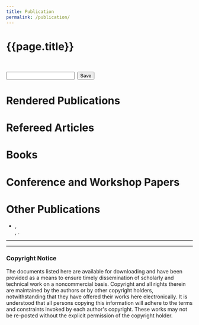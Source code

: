 ```yaml
---
title: Publication
permalink: /publication/
---
```


<head>
<script type="text/javascript" src="https://cdn.jsdelivr.net/gh/pcooksey/bibtex-js/src/bibtex_js.js">
  <textarea id="bibtex_input" style="display:none;">
          @article{Haglund2019142,
          abstract = {With the expiration of key patents on additive manufacturing, 3D printing devices have become extremely inexpensive. Therefore, the use of 3D printing in biomedical applications has blossomed in the past decade. Low-cost, high-quality instruments have become widely used in both industrial and academic settings. Fused deposition modeling using polymers such as polylactic acid, polycaprolactone, or other composites are now combined with bioprinting to open new avenues to cutting-edge research toward musculoskeletal repair and regeneration such as prevascularized bone or soft-tissue constructs. Most importantly, these tools are being widely used to generate composite scaffolds representing matrices on which to culture cells of various tissue types such as bone, cartilage, cardiac, and nervous tissue. 3D printed composite matrix scaffolds are being tested in sophisticated in vitro and in vivo preclinical models, paving the way for future clinical translation where the ultimate goal is to generate functional replacement tissues.},
          annote = {cited By 0},
          author = {Haglund, Lisbet and Ahangar, Pouyan and Rosenzweig, Derek H.},
          doi = {10.1016/j.cobme.2019.06.002},
          issn = {24684511},
          journal = {Current Opinion in Biomedical Engineering},
          keywords = {3D printed,Bioprinted,Composite,Hydrogels,Matrix scaffold,Tissue engineering},
          pages = {142--148},
          title = {{Advancements in 3D printed scaffolds to mimic matrix complexities for musculoskeletal repair}},
          volume = {10},
          year = {2019}
          }
        @article{Fairag201915306,
        abstract = {Large bone defects represent a significant challenge for clinicians and surgeons. Tissue engineering for bone regeneration represents an innovative solution for this dilemma and may yield attractive alternate bone substitutes. Three-dimensional (3D) printing with inexpensive desktop printers shows promise in generating high-resolution structures mimicking native tissues using biocompatible, biodegradable, and cost-effective thermoplastics, which are already FDA-approved for food use, drug delivery, and many medical devices. Microporous 3D-printed polylactic acid scaffolds, with different pore sizes (500, 750, and 1000 $\mu$m), were designed and manufactured using an inexpensive desktop 3D printer, and the mechanical properties were assessed. The scaffolds were compared for cell growth, activity, and bone-like tissue formation using primary human osteoblasts. Osteoblasts showed high proliferation, metabolic activity, and osteogenic matrix protein production, in which 750 $\mu$m pore-size scaffolds showed superiority. Further experimentation using human mesenchymal stem cells on 750 $\mu$m pore scaffolds showed their ability in supporting osteogenic differentiation. These findings suggest that even in the absence of any surface modifications, low-cost 750 $\mu$m pore-size 3D-printed scaffolds may be suitable as a bone substitute for repair of large bone defects.},
        annote = {cited By 7},
        author = {Fairag, Rayan and Rosenzweig, Derek H. and Ramirez-Garcialuna, Jose L. and Weber, Michael H. and Haglund, Lisbet},
        doi = {10.1021/acsami.9b02502},
        issn = {19448252},
        journal = {ACS Applied Materials and Interfaces},
        keywords = {3D printing,PLA,bone defect,bone repair,human osteoblasts,low-cost,mesenchymal stem cells,tissue engineering},
        number = {17},
        pages = {15306--15315},
        title = {{Three-Dimensional Printed Polylactic Acid Scaffolds Promote Bone-like Matrix Deposition in Vitro}},
        volume = {11},
        year = {2019}
        }
        @article{Ahangar2019,
        abstract = {Additive manufacturing (AM) has emerged over the past four decades as a cost-effective, on-demand modality for fabrication of geometrically complex objects. The ability to design and print virtually any object shape using a diverse array of materials, such as metals, polymers, ceramics and bioinks, has allowed for the adoption of this technology for biomedical applications in both research and clinical settings. Current advancements in tissue engineering and regeneration, therapeutic delivery, medical device fabrication and operative management planning ensure that AM will continue to play an increasingly important role in the future of healthcare. In this review, we outline current biomedical applications of common AM techniques and materials.},
        annote = {cited By 11},
        author = {Ahangar, Pouyan and Cooke, Megan E. and Weber, Michael H. and Rosenzweig, Derek H.},
        doi = {10.3390/app9081713},
        issn = {20763417},
        journal = {Applied Sciences (Switzerland)},
        keywords = {3D printing,Additive manufacturing,Biomedical devices,Bioprinting,Rapid prototyping,Regenerative medicine,Tissue engineering},
        number = {8},
        title = {{Current biomedical applications of 3D printing and additive manufacturing}},
        volume = {9},
        year = {2019}
        }
        @article{Akoury2019,
        abstract = {Background: Bisphosphonates (BPs) including zoledronate (zol) have become standard care for bone metastases as they effectively inhibit tumor-induced osteolysis and associated pain. Several studies have also suggested that zol has direct anti-tumor activity. Systemic administration at high doses is the current approach to deliver zol, yet it has been associated with debilitating side effects. Local therapeutic delivery offers the ability to administer much lower total dosage, while at the same time maintaining sustained high-local drug concentration directly at the target treatment site. Here, we aimed to assess effects of lower doses of zol on bone metastases over a longer time. Methods: Prostate cancer cell line LAPC4 and prostate-induced bone metastasis cells were treated with zol at 1, 3 and 10 $\mu$M for 7 days. Following treatment, cell proliferation was assessed using Almarblue{\textregistered}, Vybrant MTT{\textregistered}, and Live/Dead{\textregistered} viability/cytotoxicity assays. Additionally, cell migration and invasion were carried out using Falcon™ cell culture inserts and Cultrex{\textregistered} 3D spheroid cell invasion assays respectively. Results: We show that treatment with 3-10 $\mu$M zol over 7-days significantly decreased cell proliferation in both the prostate cancer cell line LAPC4 and cells from spine metastases secondary to prostate cancer. Using the same low-dose and longer time course for treatment, we demonstrate that 10 $\mu$M zol also significantly inhibits tumor cell migration and 3D-cell growth/invasion. Conclusions: This project harnesses the potential of using zol at low doses for longer treatment periods, which may be a viable treatment modality when coupled with biomaterials or biodevices for local delivery.},
        annote = {cited By 1},
        author = {Akoury, Elie and Ahangar, Pouyan and Nour, Antone and Lapointe, Jacques and Gu{\'{e}}rard, Karl Philippe and Haglund, Lisbet and Rosenzweig, Derek H. and Weber, Michael H.},
        doi = {10.1186/s12935-019-0745-x},
        issn = {14752867},
        journal = {Cancer Cell International},
        keywords = {Bone metastases secondary to prostate,Cellular assays,Direct in vitro treatment,Low doses,Zoledronate},
        number = {1},
        title = {{Low-dose zoledronate for the treatment of bone metastasis secondary to prostate cancer}},
        volume = {19},
        year = {2019}
        }
        @conference{Akoury20191245,
        abstract = {Zoledronate (Zol) is a bone-preserving/ anti-Tumoral drug that is widely used for the treatment of many cancers including spinal bone metastases. High systemic Zol doses required to elicit an adequate effect in the spine often lead to significant side effects, limiting its prolonged use and effectiveness. Here, we aim to provide an alternative strategy to locally deliver Zol at the tumor site. We show that nanoporous 3D-printed scaffolds can be loaded with Zol and possess the ability to release Zol (10-28{\%}) over a sustained period. Additionally, we demonstrate that Zol-impregnated scaffolds, mostly Gel Lay, impair the proliferation of the prostate cancer cell line LAPC4 and the prostate-induced bone metastasis cells in vitro. 3D-printed nanoporous polymers offer a novel and versatile opportunity for potential local delivery of drugs in future clinical settings. These polymers can decrease systemic exposure and related side effects of Zol while at the same time concentrating the drug effect at the tumor site thereby inhibiting tumor proliferation. Also, these scaffolds could be co-printed or coupled with other materials to produce custom implants that offer better structural support for bone growth at the tumor site following resection.},
        annote = {cited By 1},
        author = {Akoury, Elie and Weber, Michael H. and Rosenzweig, Derek H.},
        booktitle = {MRS Advances},
        doi = {10.1557/adv.2019.156},
        issn = {20598521},
        keywords = {3D printing,nanostructure},
        number = {21},
        pages = {1245--1251},
        title = {{3D-Printed Nanoporous Scaffolds Impregnated with Zoledronate for the Treatment of Spinal Bone Metastases}},
        volume = {4},
        year = {2019}
        }
        @article{Ahangar2018,
        abstract = {The spine is the most common site of bone metastasis, often originating from prostate, lung, and breast cancers. High systemic doses of chemotherapeutics such as doxorubicin (DOX), cisplatin, or paclitaxel often have severe side effects. Surgical removal of spine metastases also leaves large defects which cannot spontaneously heal and require bone grafting. To circumvent these issues, we designed an approach for local chemotherapeutic delivery within 3D-printed scaffolds which could also potentially serve as a bone substitute. Direct treatment of prostate cancer cell line LAPC4 and patient derived spine metastases cells with 0.01 $\mu$M DOX significantly reduced metabolic activity, proliferation, migration, and spheroid growth. We then assessed uptake and release of DOX in a series of porous 3D-printed scaffolds on LAPC4 cells as well as patient-derived spine metastases cells. Over seven days, 60-75{\%} of DOX loaded onto scaffolds could be released, which significantly reduced metabolic activity and proliferation of both LAPC4 and patient derived cells, while unloaded scaffolds had no effect. Porous 3D-printed scaffolds may provide a novel and inexpensive approach to locally deliver chemotherapeutics in a patient-specific manner at tumor resection sites. With a composite design to enhance strength and promote sustained drug release, the scaffolds could reduce systemic negative effects, enhance bone repair, and improve patient outcomes.},
        annote = {cited By 5},
        author = {Ahangar, Pouyan and Akoury, Elie and Luna, Ana Sofia Ramirez Garcia and Nour, Antone and Weber, Michael H. and Rosenzweig, Derek H.},
        doi = {10.3390/ma11091485},
        issn = {19961944},
        journal = {Materials},
        keywords = {Bone metastases,Bone substitute,Doxorubicin,Local delivery,Low-cost 3D printing,Nanoporous filament,Prostate cancer},
        number = {9},
        title = {{Nanoporous 3D-printed scaffolds for local doxorubicin delivery in bone metastases secondary to prostate cancer}},
        volume = {11},
        year = {2018}
        }
        @article{Gutman2018E365,
        abstract = {Study Design.Meta-analysis of published randomized controlled trials (RCTs).Objective.To determine whether anterior cervical discectomy and fusion (ACDF), cervical disc replacement (CDR), or minimally invasive posterior cervical foraminotomy (MI-PCF) provides the best outcomes for patients with symptomatic single-level, single-side, and cervical radiculopathy.Summary of Background Data.The surgical treatment of cervical radiculopathy is still controversial. ACDF has been widely used as a "gold standard." CDR has evolved and become a motion-preserving alternative with a potentially lower incidence of adjacent segment disease. However, both techniques require anterior neck dissection that carries a potential for serious morbidity. MI-PCF is a motion-preserving technique that can be performed with minimal invasiveness but has not gained universal acceptance.Methods.Electronic database search for RCTs comparing the efficacy and effectiveness of ACDF, CDR, and MI-PCF was performed. Meta-analysis was done for secondary surgical procedures and adverse events.Results.A total of 358 studies were retrieved, of which four RCT reports met the inclusion criteria for this study. Three studies present clinical data comparing ACDF and CDR, and one study presents data comparing ACDF and MI-PCF. Available data from the RCTs analyzed concluded that ACDF, CDR, and MI-PCF result in significant improvements in relevant symptoms, clinical, and functional outcomes in patients with single-level, single side cervical radiculopathy refractory to nonoperative treatment. CDR had the lowest percentage of secondary surgical procedures (P=0.0178) whereas MICPF had the lowest percentage of adverse events (P{\textless}0.0001).Conclusion.All three techniques are effective in treating cervical radicular symptoms. MI-PCF has the lowest rate of adverse events whereas CDR has the lowest rate of secondary procedures. There is insufficient evidence to show which technique is the most effective and provides the longest-lasting symptom relief.Level of Evidence.},
        annote = {cited By 14},
        author = {Gutman, Gabriel and Rosenzweig, Derek H. and Golan, Jeff D.},
        doi = {10.1097/BRS.0000000000002324},
        issn = {15281159},
        journal = {Spine},
        keywords = {anterior cervical discectomy and fusion,cervical disc arthroplasty,cervical radiculopathy,minimally invasive posterior cervical foraminotomy,spine surgery},
        number = {6},
        pages = {E365--E372},
        title = {{Surgical Treatment of Cervical Radiculopathy}},
        volume = {43},
        year = {2018}
        }
        @article{Rosenzweig2018200,
        abstract = {Numerous studies show promise for cell-based tissue engineering strategies aiming to repair painful intervertebral disc (IVD) degeneration. However, clinical translation to human IVD repair is slow. In the present study, the regenerative potential of an autologous nucleus pulposus (NP)-cell-seeded thermoresponsive hyaluronic acid hydrogel in human lumbar IVDs was assessed under physiological conditions. First, agarose-encased in vitro constructs were developed, showing greater than 90 {\%} NP cell viability and high proteoglycan deposition within HA-pNIPAM hydrogels following 3 weeks of dynamic loading. Second, a bovine-induced IVD degeneration model was used to optimise and validate T1$\rho$ magnetic resonance imaging (MRI) for detection of changes in proteoglycan content in isolated intact IVDs. Finally, isolated intact human lumbar IVDs were pre-scanned using the established MRI sequence. Then, IVDs were injected with HA-pNIPAM hydrogel alone or autologous NP-cell-seeded. Next, the treated IVDs were cultured under cyclic dynamic loading for 5 weeks. Post-treatment T1$\rho$ values were significantly higher as compared to pre-treatment scans within the same IVD and region of interest. Histological evaluation of treated human IVDs showed that the implanted hydrogel alone accumulated proteoglycans, while those that contained NP cells also displayed neo-matrix-surrounded cells within the gel. The study indicated a clinical potential for repairing early degenerative human IVDs using autologous cells/hydrogel suspensions. This unique IVD culture setup, combined with the long-term physiological culture of intact human IVDs, allowed for a more clinically relevant evaluation of human tissue repair and regeneration, which otherwise could not be replicated using the available in vitro and in vivo models.},
        annote = {cited By 4},
        author = {Rosenzweig, D. H. and Fairag, R. and Mathieu, A. P. and Li, L. and Eglin, D. and D'este, M. and Steffen, T. and Weber, M. H. and Ouellet, J. A. and Haglund, Lisbet},
        doi = {10.22203/eCM.v036a15},
        issn = {14732262},
        journal = {European Cells and Materials},
        keywords = {Autologous cell implantation,Bioreactors,Human intervertebral disc,Hydrogel,Nucleus pulposus,T1$\rho$ magnetic resonance imaging,Tissue engineering},
        pages = {200--217},
        pmid = {30370912},
        title = {{Thermoreversi ble hyaluronan-hydrogel and autologous nucleus pulposus cell deli very regenerates human i ntervertebral di scs i n an ex vi vo, physi ologi cal organ culture model}},
        volume = {36},
        year = {2018}
        }
        @article{Krock2017,
        abstract = {Toll-like receptors (TLR) are activated by endogenous alarmins such as fragmented extracellular matrix compounds found in the degenerating disc. TLRs regulate cytokine, neurotrophin, and protease expression in human disc cells in vitro, and thus control key factors in disc degeneration. However, whether TLR activation leads to degenerative changes in intact human discs is unclear. Nucleus pulposus (NP) cells isolated from non-degenerating discs increase IL-1$\beta$ and nerve growth factor gene expression following treatment with Pam2CSK4 (TLR2/6 agonist) but not Pam3CSK4 (TLR1/2 agonist). Challenging NP cells with Pam2CSK4 or 30 kDa fibronectin fragments (FN-f, an endogenous TLR2 and TLR4 alarmin) increased secretion of proinflammatory cytokines. We then investigated the effect of TLR activation in intact, non-degenerate, ex vivo human discs. Discs were injected with PBS, Pam2CSK4 and FN-f, and cultured for 28 days. TLR activation increased proteoglycan and ECM protein release into the culture media and decreased proteoglycan content in the NP. Proteases, including MMP3, 13 and HTRA1, are secreted at higher levels following TLR activation. In addition, proinflammatory cytokine levels, including IL-6, TNF$\alpha$ and IFN$\gamma$, increased following TLR activation. These results indicate that TLR activation induces degeneration in human discs. Therefore, TLRs are potential disease-modifying therapeutic targets to slow disc degeneration.},
        annote = {cited By 7},
        author = {Krock, Emerson and Rosenzweig, Derek H. and Currie, J. Brooke and Bisson, Daniel G. and Ouellet, Jean A. and Haglund, Lisbet},
        doi = {10.1038/s41598-017-17472-1},
        issn = {20452322},
        journal = {Scientific Reports},
        number = {1},
        title = {{Toll-like receptor activation induces degeneration of human intervertebral discs}},
        volume = {7},
        year = {2017}
        }
        @article{Nooh20178,
        abstract = {Bisphosphonates (BPs) have recently been shown to have direct anti-tumor properties. Systemic treatment with BPs can have multiple adverse effects such as osteonecrosis of the jaw and BP induced bone fracturing and spine instability. While benefits of systemic BP treatments may outweigh risks, local treatment with BPs has been explored as an alternate strategy to reduce unwarranted risk. In the present study, we examined whether local delivery of BPs inhibits tumor-induced osteolysis and tumor growth more effectively than systemic treatment in an animal model of tumor-induced bone disease. Following establishment of an intra-tibial model of bone metastases in athymic mice, the experimental group was treated by local administration of zoledronate into the tibial lesion. A comparison of the effect of local versus systemic delivery of zoledronate on the formation of tumor-induced osteolysis was also carried out. A significant increase in mean bone volume/tissue volume {\%} (BV/TV) of the locally treated group (12.30±2.80{\%}) compared to the control group (7.13±1.22{\%}) (P{\textless}0.001). Additionally, there was a significant increase in the BV/TV (10.90±1.25{\%}) in the locally treated group compared to the systemically treated group (7.53±0.75{\%}) (P=0.005). These preliminary results suggest that local delivery of BPs outperforms both systemic and control treatments to inhibit tumor-induced osteolysis.},
        annote = {cited By 3},
        author = {Nooh, Anas and Zhang, Yu Ling and Sato, Daisuke and Rosenzweig, Derek H. and Tabari{\`{e}}s, S{\'{e}}bastien and Siegel, Peter and Barralet, Jake E. and Weber, Michael H.},
        doi = {10.1016/j.jbo.2017.01.001},
        issn = {22121374},
        journal = {Journal of Bone Oncology},
        keywords = {Bisphosphonates,Bone metastases,Cancer pain,Local treatment,Osteolysis,Xenograft},
        pages = {8--15},
        title = {{Intra-tumor delivery of zoledronate mitigates metastasis-induced osteolysis superior to systemic administration}},
        volume = {6},
        year = {2017}
        }
        @article{Rosenzweig2017240,
        abstract = {Autologous NP cell implantation is a potential therapeutic avenue for intervertebral disc (IVD) degeneration. However, monolayer expansion of cells isolated from surgical samples may negatively impact matrix production by way of dedifferentiation. Previously, we have used a continuous expansion culture system to successfully preserve a chondrocyte phenotype. In this work, we hypothesised that continuous expansion culture could also preserve nucleus pulposus (NP) phenotype. We confirmed that serial passaging drove NP dedifferentiation by significantly decreasing collagen type II, aggrecan and chondroadherin (CHAD) gene expression, compared to freshly isolated cells. Proliferation, gene expression profile and matrix production in both culture conditions were compared using primary bovine NP cells. Both standard culture and continuous culture produced clinically relevant cell populations. However, continuous culture cells maintained significantly higher collagen type II, aggrecan and CHAD transcript expression levels. Also, continuous expansion cells generated greater amounts of proteoglycan, collagen type II and aggrecan protein deposition in pellet cultures. To our surprise, continuous expansion of human intervertebral disc cells – isolated from acute herniation tissue – produced less collagen type II, aggrecan and CHAD genes and proteins, compared to standard culture. Also, continuous culture of cells isolated from young non-degenerate tissue did not preserve gene and protein expression, compared to standard culture. These data indicated that primary bovine and human NP cells responded differently to continuous culture, where the positive effects observed for bovine cells did not translate to human cells. Therefore, caution must be exercised when choosing animal models and cell sources for pre-clinical studies.},
        annote = {cited By 7},
        author = {Rosenzweig, D. H. and {Tremblay Gravel}, J. and Bisson, D. and Ouellet, J. A. and Weber, M. H. and Haglund, Lisbet},
        doi = {10.22203/eCM.v033a18},
        issn = {14732262},
        journal = {European Cells and Materials},
        keywords = {Cell culture,Elastic culture surfaces,Intervertebral disc,Nucleus pulposus cells,Tissue engineering},
        pages = {240--251},
        title = {{Comparative analysis in continuous expansion of bovine and human primary nucleus pulposus cells for tissue repair applications}},
        volume = {33},
        year = {2017}
        }
        @article{Krock20163541,
        abstract = {Nerve growth factor (NGF) contributes to the development of chronic pain associated with degenerative connective tissue pathologies, such as intervertebral disc degeneration and osteoarthritis. However, surprisingly little is known about the regulation of NGF in these conditions. Toll-like receptors (TLR) are pattern recognition receptors classically associated with innate immunity but more recently were found to be activated by endogenous alarmins such as fragmented extracellular matrix proteins found in degenerating discs or cartilage. In this study we investigated if TLR activation regulates NGF and which signaling mechanisms control this response in intervertebral discs. TLR2 agonists, TLR4 agonists, or IL-1$\beta$ (control) treatment increased NGF, brain-derived neurotrophic factor (BDNF), and IL-1$\beta$ gene expression in human disc cells isolated from healthy, pain-free organ donors. However, only TLR2 activation or IL-1$\beta$ treatment increased NGF protein secretion. TLR2 activation increased p38, ERK1/2, and p65 activity and increased p65 translocation to the cell nucleus. JNK activity was not affected by TLR2 activation. Inhibition of NF-$\kappa$B, and to a lesser extent p38, but not ERK1/2 activity, blocked TLR2-driven NGF up-regulation at both the transcript and protein levels. These results provide a novel mechanism of NGF regulation in the intervertebral disc and potentially other pathogenic connective tissues. TLR2 and NF-$\kappa$B signaling are known to increase cytokines and proteases, which accelerate matrix degradation. Therefore, TLR2 or NF-$\kappa$B inhibition may both attenuate chronic pain and slow the degenerative progress in vivo.},
        annote = {cited By 26},
        author = {Krock, Emerson and Currie, J. Brooke and Weber, Michael H. and Ouellet, Jean A. and Stone, Laura S. and Rosenzweig, Derek H. and Haglund, Lisbet},
        doi = {10.1074/jbc.M115.675900},
        issn = {1083351X},
        journal = {Journal of Biological Chemistry},
        number = {7},
        pages = {3541--3551},
        title = {{Nerve growth factor is regulated by toll-like receptor 2 in human intervertebral discs}},
        volume = {291},
        year = {2016}
        }
        @article{Jalani20161078,
        abstract = {Lanthanide-doped upconverting nanoparticles (UCNPs) have emerged as excellent nanotransducers for converting longer wavelength near-infrared (NIR) light to shorter wavelengths spanning the ultraviolet (UV) to the visible (Vis) regions of the spectrum via a multiphoton absorption process, known as upconversion. Here, we report the development of NIR to UV-Vis-NIR UCNPs consisting of LiYF4:Yb3+/Tm3+@SiO2 individually coated with a 10 ± 2 nm layer of chitosan (CH) hydrogel cross-linked with a photocleavable cross-linker (PhL). We encapsulated fluorescent-bovine serum albumin (FITC-BSA) inside the gel. Under 980 nm excitation, the upconverted UV emission cleaves the PhL cross-links and instantaneously liberates the FITC-BSA under 2 cm thick tissue. The release is immediately arrested if the excitation source is switched off. The upconverted NIR light allows for the tracking of particles under the tissue. Nucleus pulposus (NP) cells cultured with UCNPs are viable both in the presence and in the absence of laser irradiation. Controlled drug delivery of large biomolecules and deep tissue imaging make this system an excellent theranostic platform for tissue engineering, biomapping, and cellular imaging applications.},
        annote = {cited By 104},
        author = {Jalani, Ghulam and Naccache, Rafik and Rosenzweig, Derek H. and Haglund, Lisbet and Vetrone, Fiorenzo and Cerruti, Marta},
        doi = {10.1021/jacs.5b12357},
        issn = {15205126},
        journal = {Journal of the American Chemical Society},
        number = {3},
        pages = {1078--1083},
        title = {{Photocleavable Hydrogel-Coated Upconverting Nanoparticles: A Multifunctional Theranostic Platform for NIR Imaging and On-Demand Macromolecular Delivery}},
        volume = {138},
        year = {2016}
        }
        @article{Rosenzweig201626,
        abstract = {Low back pain originating from intervertebral disc (IVD) degenerationaffectsthequalityoflifeformillionsof people, and it is a major contributor to global healthcare costs. Long-term culture of intact IVDs is necessary to develop ex vivomodels of human IVD degeneration and repair, where the relationship between mechanobiology, disc matrix composition and metabolism can be better understood. Abioreactor wasdevelopedthat facilitates culture of intact human IVDs in a controlled, dynamically loaded environment. Tissue integrity and cell viability was evaluated under 3 different loading conditions: low 0.1-0.3, medium 0.1-0.6 and high 0.1-1.2 MPa. Cell viability was maintained {\textgreater} 80 {\%} throughout the disc at low and medium loads, whereas it dropped to approximately 70 {\%} (NP) and 50 {\%} (AF) under high loads. Although cell viability was affected at high loads, there was no evidence of sGAG loss, changes in newly synthesised collagen type II or chondroadherin fragmentation. Sulphated GAG content remained at a stable level of approximately 50 µg sGAG/mg tissue in all loading protocols. To evaluate the feasibility oftissuerepairstrategieswithcellsupplementation, human NP cells were transplanted into discs within a thermoreversible hyaluronan hydrogel. The discs were loaded under medium loads, and the injected cells remained largely localised to the NP region. This study demonstrates the feasibility of culturing human IVDs for 14 days under cyclic dynamic loading conditions. The system allows the determination a safe range-of-loading and presents a platform to evaluate cell therapies and help to elucidate the effect of load following cell-based therapies.},
        annote = {cited By 10},
        author = {Rosenzweig, D. H. and Gawri, R. and Moir, J. and Beckman, L. and Eglin, D. and Steffen, T. and Roughley, P. J. and Ouellet, J. A. and Haglund, Lisbet},
        doi = {10.22203/eCM.v031a03},
        issn = {14732262},
        journal = {European Cells and Materials},
        keywords = {Bioreactor,Cell therapy,Dynamic loading,Hydrogel,Intervertebral discs,Organ culture,Tissue regeneration},
        pages = {26--39},
        pmid = {26728497},
        title = {{Dynamic loading, matrix maintenance and cell injection therapy of human intervertebral discs cultured in a bioreactor}},
        volume = {31},
        year = {2016}
        }
        @article{Jalani201511255,
        abstract = {To design a biodegradable hydrogel as cell support, one should know its in vivo degradation rate. A technique commonly used to track gel degradation is fluorescence spectroscopy. However, the fluorescence from conventional fluorophores quickly decays, and the fluorophores are often moderately cytotoxic. Most importantly, they require ultraviolet or visible (UV-Vis) light as the excitation source, which cannot penetrate deeply through biological tissues. Lanthanide-doped upconverting nanoparticles (UCNPs) are exciting alternatives to conventional fluorophores because they can convert near-infrared (NIR) to UV-Vis-NIR light via a sequential multiphoton absorption process referred to as upconversion. NIR light can penetrate up to few cm inside tissues, thus making these UCNPs much better probes than conventional fluorophores for in vivo monitoring. Also, UCNPs have narrow emission bands, high photoluminescence (PL) signal-to-noise ratio, low cytotoxicity and good physical and chemical stability. Here, we show a nanocomposite system consisting of a biodegradable, in situ thermogelling injectable hydrogel made of chitosan and hyaluronic acid encapsulating silica-coated LiYF4:Yb3+/Tm3+ UCNPs. We use these UCNPs as photoluminescent tags to monitor the gel degradation inside live, cultured intervertebral discs (IVDs) over a period of 3 weeks. PL spectroscopy and NIR imaging show that NIR-to-NIR upconversion of LiYF4:Yb3+/Tm3+@SiO2 UCNPs allows for tracking of the gel degradation in living tissues. Both in vitro and ex vivo release of UCNPs follow a similar trend during the first 5 days; after this time, ex vivo release becomes faster than in vitro, indicating a faster gel degradation ex vivo. Also, the amount of released UCNPs in vitro increases continuously up to 3 weeks, while it plateaus after 15 days inside the IVDs showing a homogenous distribution of UCNPs throughout the IVD tissue. This non-invasive optical method for real time, live tissue imaging holds great potential for tissue analysis, biomapping and bioimaging applications.},
        annote = {cited By 33},
        author = {Jalani, Ghulam and Naccache, Rafik and Rosenzweig, Derek H. and Lerouge, Sophie and Haglund, Lisbet and Vetrone, Fiorenzo and Cerruti, Marta},
        doi = {10.1039/c5nr02482j},
        issn = {20403372},
        journal = {Nanoscale},
        number = {26},
        pages = {11255--11262},
        title = {{Real-time, non-invasive monitoring of hydrogel degradation using LiYF4:Yb3+/Tm3+ NIR-to-NIR upconverting nanoparticles}},
        volume = {7},
        year = {2015}
        }
        @article{Rosenzweig201515118,
        abstract = {Painful degeneration of soft tissues accounts for high socioeconomic costs. Tissue engineering aims to provide biomimetics recapitulating native tissues. Biocompatible thermoplastics for 3D printing can generate high-resolution structures resembling tissue extracellular matrix. Large-pore 3D-printed acrylonitrile butadiene styrene (ABS) and polylactic acid (PLA) scaffolds were compared for cell ingrowth, viability, and tissue generation. Primary articular chondrocytes and nucleus pulposus (NP) cells were cultured on ABS and PLA scaffolds for three weeks. Both cell types proliferated well, showed high viability, and produced ample amounts of proteoglycan and collagen type II on both scaffolds. NP generated more matrix than chondrocytes; however, no difference was observed between scaffold types. Mechanical testing revealed sustained scaffold stability. This study demonstrates that chondrocytes and NP cells can proliferate on both ABS and PLA scaffolds printed with a simplistic, inexpensive desktop 3D printer. Moreover, NP cells produced more proteoglycan than chondrocytes, irrespective of thermoplastic type, indicating that cells maintain individual phenotype over the three-week culture period. Future scaffold designs covering larger pore sizes and better mimicking native tissue structure combined with more flexible or resorbable materials may provide implantable constructs with the proper structure, function, and cellularity necessary for potential cartilage and disc tissue repair in vivo.},
        annote = {cited By 128},
        author = {Rosenzweig, Derek H. and Carelli, Eric and Steffen, Thomas and Jarzem, Peter and Haglund, Lisbet},
        doi = {10.3390/ijms160715118},
        issn = {14220067},
        journal = {International Journal of Molecular Sciences},
        keywords = {3D printing,ABS,Chondrocyte,Intervertebral disc,Nucleus pulposus,PLA,Tissue engineering},
        number = {7},
        pages = {15118--15135},
        title = {{3D-printed ABS and PLA scaffolds for cartilage and nucleus pulposustissue regeneration}},
        volume = {16},
        year = {2015}
        }
        @article{Krock2015317,
        abstract = &copy; 2015 Bentham Science Publishers. Intervertebral disc degeneration is directly linked to chronic low back pain, a condition that affects multitudes of people world-wide and presents tremendous direct and indirect health costs. Water- loss, inflammation and disruption of the extracellular matrix ultimately result in loss of tissue function and associated pain. Cytokines present in degenerate tissue can upregulate protease activity and directly causes pain. Non-invasive therapies provide limited efficacy for pain management, and surgical intervention is therefore often required to treat chronic low back pain. Disc removal can offer immediate pain-relief, however degeneration of adjacent segments can occur and pain can return. To circumvent the caveats of recurring pain and invasive surgeries, stem cell therapy is currently being investigated as a promising means to repair degenerating discs. However, while initial studies have shown promise, few studies have addressed whether stem cell therapies can modulate the inflammatory microenvironment or whether cytokines can affect the ability of the implanted cells to repair damaged tissue. This review focuses briefly on mechanisms of disc degeneration, with more attention given to the role of inflammatory milieu in this process. Cytokine upregulation in disc degeneration, the potential role of tolllike receptor signaling, and effects of these inflammatory factors on stem cells will be discussed. We find that while stem cell differentiation can be negatively influenced by inflammatory cytokines, stem cells can potentially have anti-inflammatory effects. We conclude that further investigation of stem cell interactions with the inflammatory microenvironment is required, and that priming of stem cells under various conditions may be necessary for optimal therapeutic value for intervertebral disc repair and pain reduction.},
        annote = {cited By 20},
        author = {Krock, Emerson and Rosenzweig, Derek and Haglund, Lisbet},
        doi = {10.2174/1574888x10666150211161956},
        issn = {1574888X},
        journal = {Current Stem Cell Research {\&} Therapy},
        number = {4},
        pages = {317--328},
        title = {{The Inflammatory Milieu of the Degenerate Disc: Is Mesenchymal Stem Cell-based Therapy for Intervertebral Disc Repair a Feasible Approach?}},
        volume = {10},
        year = {2015}
        }
        @article{Jalani2015473,
        abstract = {Injectable hydrogels are extensively used in drug delivery and tissue engineering to administer drugs, genes, growth factors and live cells. We report a method to produce tough, in-situ thermogelling, non-toxic, injectable hydrogels made of chitosan and hyaluronic acid co-crosslinked with $\beta$-glycerophophate and genipin. The gels are highly homogeneous and form within 32 min, i.e., faster than gels crosslinked with either genipin or $\beta$-glycerophophate. The shear strength of co-crosslinked hydrogels is 3.5 kPa, higher than any chitosan-based gel reported. Chondrocytes and nucleus pulposus cells thrive inside the gels and produce large amounts of collagen II. Injection in rats shows that the gels form in-vivo within a short time and remain well localized for more than one week while the rats remain healthy and active. The excellent mechanical properties, fast in-situ gelation, good biocompatibility and the ability to encapsulate live cells at physiological conditions make these hydrogels ideal for tissue engineering, especially cartilage regeneration. Homogenous, insitu thermogelling, highly tough, non-toxic injectable hydrogels from chitosan and hyaluronic acid co-crosslinked with $\beta$-glycerophophate and genipin are produced. The co-crosslinked gels form faster than genipin-only crosslinked gels and are 2.5 times stronger than ionically crosslinked gels. Homogenously dispersed cells express enhanced amount of collagen II, showing the great potential of these gels for cartilage tissue engineering.},
        annote = {cited By 15},
        author = {Jalani, Ghulam and Rosenzweig, Derek H. and Makhoul, Georges and Abdalla, Sherif and Cecere, Renzo and Vetrone, Fiorenzo and Haglund, Lisbet and Cerruti, Marta},
        doi = {10.1002/mabi.201400406},
        issn = {16165195},
        journal = {Macromolecular Bioscience},
        keywords = {crosslinking,genipin,hydrogels,in-situ thermogelling,injectable},
        number = {4},
        pages = {473--480},
        title = {{Tough, in-situ thermogelling, injectable hydrogels for biomedical applications}},
        volume = {15},
        year = {2015}
        }
        @article{Rosenzweig201414427,
        abstract = {Osteoarthritis (OA) is a debilitating joint disorder resulting from an incompletely understood combination of mechanical, biological, and biochemical processes. OA is often accompanied by inflammation and pain, whereby cytokines associated with chronic OA can up-regulate expression of neurotrophic factors such as nerve growth factor (NGF). Several studies suggest a role for cytokines and NGF in OA pain, however the effects of changing mechanical properties in OA tissue on chondrocyte metabolism remain unclear. Here, we used high-extension silicone rubber membranes to examine if high mechanical strain (HMS) of primary articular chondrocytes increases inflammatory gene expression and promotes neurotrophic factor release. HMS cultured chondrocytes displayed up-regulated NGF, TNF$\alpha$ and ADAMTS4 gene expression while decreasing TLR2 expression, as compared to static controls. HMS culture increased p38 MAPK activity compared to static controls. Conditioned medium from HMS dynamic cultures, but not static cultures, induced significant neurite sprouting in PC12 cells. The increased neurite sprouting was accompanied by consistent increases in PC12 cell death. Low-frequency high-magnitude mechanical strain of primary articular chondrocytes in vitro drives factor secretion associated with degenerative joint disease and joint pain. This study provides evidence for a direct link between cellular strain, secretory factors, neo-innervation, and pain in OA pathology. &copy; 2014 by the authors; licensee MDPI, Basel, Switzerland.},
        annote = {cited By 13},
        author = {Rosenzweig, Derek H. and Quinn, Thomas M. and Haglun, Lisbet},
        doi = {10.3390/ijms150814427},
        issn = {14220067},
        journal = {International Journal of Molecular Sciences},
        keywords = {Articular cartilage,Inflammation,Mechanical stretch,Nerve growth factor,Osteoarthritis,Pain,p38 MAPK},
        number = {8},
        pages = {14427--14441},
        title = {{Low-frequency high-magnitude mechanical strain of articular chondrocytes activates p38 MAPK and induces phenotypic changes associated with osteoarthritis and pain}},
        volume = {15},
        year = {2014}
        }
        @article{Gawri2014,
        abstract = {Introduction:Excessive mechanical loading of intervertebral discs (IVDs) is thought to alter matrix properties and influence disc cell metabolism, contributing to degenerative disc disease and development of discogenic pain. However, little is known about how mechanical strain induces these changes. This study investigated the cellular and molecular changes as well as which inflammatory receptors and cytokines were upregulated in human intervertebral disc cells exposed to high mechanical strain (HMS) at low frequency. The impact of these metabolic changes on neuronal differentiation was also explored to determine a role in the development of disc degeneration and discogenic pain.Methods:Isolated human annulus fibrosus (AF) and nucleus pulposus (NP) cells were exposed to HMS (20{\%} cyclical stretch at 0.001 Hz) on high-extension silicone rubber dishes coupled to a mechanical stretching apparatus and compared to static control cultures. Gene expression of Toll-like receptors (TLRs), neuronal growth factor (NGF) and tumour necrosis factor $\alpha$ (TNF$\alpha$) was assessed. Collected conditioned media were analysed for cytokine content and applied to rat pheocromocytoma PC12 cells for neuronal differentiation assessment.Results:HMS caused upregulation of TLR2, TLR4, NGF and TNF$\alpha$ gene expression in IVD cells. Medium from HMS cultures contained elevated levels of growth-related oncogene, interleukin 6 (IL-6), IL-8, IL-15, monocyte chemoattractant protein 1 (MCP-1), MCP-3, monokine induced by $\gamma$ interferon, transforming growth factor $\beta$1, TNF$\alpha$ and NGF. Exposure of PC12 cells to HMS-conditioned media resulted in both increased neurite sprouting and cell death.Conclusions:HMS culture of IVD cells in vitro drives cytokine and inflammatory responses associated with degenerative disc disease and low-back pain. This study provides evidence for a direct link between cellular strain, secretory factors, neoinnervation and potential degeneration and discogenic pain in vivo. &copy; 2014 Gawri et al.; licensee BioMed Central Ltd.},
        annote = {cited By 58},
        author = {Gawri, Rahul and Rosenzweig, Derek H. and Krock, Emerson and Ouellet, Jean A. and Stone, Laura S. and Quinn, Thomas M. and Haglund, Lisbet},
        doi = {10.1186/ar4449},
        issn = {14786362},
        journal = {Arthritis Research and Therapy},
        number = {1},
        title = {{High mechanical strain of primary intervertebral disc cells promotes secretion of inflammatory factors associated with disc degeneration and pain}},
        volume = {16},
        year = {2014}
        }
        @article{Moeini2014605,
        abstract = {Background: Currently available methods for contrast agent-based magnetic resonance imaging (MRI) and computed tomography (CT) of articular cartilage can only detect cartilage degradation after biochemical changes have occurred within the tissue volume. Differential adsorption of solutes to damaged and intact surfaces of cartilage may be used as a potential mechanism for detection of injuries before biochemical changes in the tissue volume occur. Methods: Adsorption of four fluorescent macromolecules to surfaces of injured and sliced cartilage explants was studied. Solutes included native dextran, dextrans modified with aldehyde groups or a chondroitin sulfate (CS)-binding peptide and the peptide alone. Results: Adsorption of solutes to fissures was significantly less than to intact surfaces of injured and sliced explants. Moreover, solute adsorption at intact surfaces of injured and sliced explants was less reversible than at surfaces of uninjured explants. Modification of dextrans with aldehyde or the peptide enhanced adsorption with the same level of differential adsorption to cracked and intact surfaces. However, aldehyde-dextran exhibited irreversible adsorption. Equilibration of explants in solutes did not decrease the viability of chondrocytes. Conclusions and general significance: Studied solutes showed promising potential for detection of surface injuries based on differential interactions with cracked and intact surfaces. Additionally, altered adsorption properties at surfaces of damaged cartilage which visually look healthy can be used to detect micro-damage or biochemical changes in these regions. Studied solutes can be used in in vivo fluorescence imaging methods or conjugated with MRI or CT contrast agents to develop functional imaging agents. {\textcopyright} 2013 Elsevier B.V. All rights reserved.},
        annote = {cited By 6},
        author = {Moeini, Mohammad and Decker, Sarah G.A. and Chin, Hooi Chuan and Shafieyan, Yousef and Rosenzweig, Derek H. and Quinn, Thomas M.},
        doi = {10.1016/j.bbagen.2013.10.022},
        issn = {03044165},
        journal = {Biochimica et Biophysica Acta - General Subjects},
        keywords = {Articular cartilage,Contrast agent,Dextrans,FITC,Injury,Solute adsorption},
        number = {1},
        pages = {605--614},
        title = {{Decreased solute adsorption onto cracked surfaces of mechanically injured articular cartilage: Towards the design of cartilage-specific functional contrast agents}},
        volume = {1840},
        year = {2014}
        }
        @article{Krock20141213,
        abstract = {Intervertebral disc degeneration (IVD) can result in chronic low back pain, a common cause of morbidity and disability. Inflammation has been associated with IVD degeneration, however the relationship between inflammatory factors and chronic low back pain remains unclear. Furthermore, increased levels of nerve growth factor (NGF) and brain derived neurotrophic factor (BDNF) are both associated with inflammation and chronic low back pain, but whether degenerating discs release sufficient concentrations of factors that induce nociceptor plasticity remains unclear. Degenerating IVDs from low back pain patients and healthy, painless IVDs from human organ donors were cultured ex vivo. Inflammatory and nociceptive factors released by IVDs into culture media were quantified by enzyme-linked immunosorbent assays and protein arrays. The ability of factors released to induce neurite growth and nociceptive neuropeptide production was investigated. Degenerating discs release increased levels of tumour necrosis factor-$\alpha$, interleukin-1$\beta$, NGF and BDNF. Factors released by degenerating IVDs increased neurite growth and calcitonin gene-related peptide expression, both of which were blocked by anti-NGF treatment. Furthermore, protein arrays found increased levels of 20 inflammatory factors, many of which have nociceptive effects. Our results demonstrate that degenerating and painful human IVDs release increased levels of NGF, inflammatory and nociceptive factors ex vivo that induce neuronal plasticity and may actively diffuse to induce neo-innervation and pain in vivo. {\textcopyright} 2014 The Authors. Journal of Cellular and Molecular Medicine published by John Wiley {\&} Sons Ltd and Foundation for Cellular and Molecular Medicine.},
        annote = {cited By 60},
        author = {Krock, Emerson and Rosenzweig, Derek H. and Chabot-Dor{\'{e}}, Anne Julie and Jarzem, Peter and Weber, Michael H. and Ouellet, Jean A. and Stone, Laura S. and Haglund, Lisbet},
        doi = {10.1111/jcmm.12268},
        issn = {15824934},
        journal = {Journal of Cellular and Molecular Medicine},
        keywords = {CGRP,Discogenic pain,Human,Inflammatory cytokines,Intervertebral disc degeneration,Nerve growth factor},
        number = {6},
        pages = {1213--1225},
        title = {{Painful, degenerating intervertebral discs up-regulate neurite sprouting and CGRP through nociceptive factors}},
        volume = {18},
        year = {2014}
        }
        @article{Alkhatib201498,
        abstract = {Excessive mechanical loading or acute trauma to intervertebral discs (IVDs) is thought to contribute to degeneration and pain. However, the exact mechanisms by which mechanical injury initiates and promotes degeneration remain unclear. This study investigates biochemical changes and extracellular matrix disruption in whole-organ human IVD cultures following acute mechanical injury. Isolated healthy human IVDs were rapidly compressed by 5 {\%} (non-injured) or 30 {\%} (injured) of disc height. 30 {\%} strain consistently cracked cartilage endplates, confirming disc trauma. Three days post-loading, conditioned media were assessed for proteoglycan content and released cytokines. Tissue extracts were assessed for proteoglycan content and for aggrecan integrity. Conditioned media were applied to PC12 cells to evaluate if factors inducing neurite growth were released. Compared to controls, IVD injury caused significant cell death. Injury also caused significantly reduced tissue proteoglycan content with a reciprocal increase of proteoglycan content in culture media. Increased aggrecan fragmentation was observed in injured tissue due to increased matrix metalloproteinase and aggrecanase activity. Injured- IVD conditioned media contained significantly elevated interleukin (IL)-5, IL-6, IL-7, IL-8, MCP-2, GRO$\alpha$, and MIG, and ELISA analysis showed significantly increased nerve growth factor levels compared to non-injured media. Injured-disc media caused significant neurite sprouting in PC12 cells compared to non-injured media. Acute mechanical injury of human IVDs ex vivo initiates release of factors and enzyme activity associated with degeneration and back pain. This work provides direct evidence linking acute trauma, inflammatory factors, neo-innervation and potential degeneration and discogenic pain in vivo.},
        annote = {cited By 45},
        author = {Alkhatib, B. and Rosenzweig, D. H. and Krock, E. and Roughley, P. J. and Beckman, L. and Steffen, T. and Weber, M. H. and Ouellet, J. A. and Haglund, L.},
        doi = {10.22203/eCM.v028a08},
        issn = {14732262},
        journal = {European Cells and Materials},
        keywords = {Degeneration,Extracellular matrix,Inflammation,Intervertebral disc,Mechanical injury,Nerve growth factor},
        pages = {98--111},
        title = {{Acute mechanical injury of the human intervertebral disc: link to degeneration and pain}},
        volume = {28},
        year = {2014}
        }
        @article{Rosenzweig20139360,
        abstract = {Cell-based therapies such as autologous chondrocyte implantation require in vitro cell expansion. However, standard culture techniques require cell passaging, leading to dedifferentiation into a fibroblast-like cell type. Primary chondrocytes grown on continuously expanding culture dishes (CE culture) limits passaging and protects against dedifferentiation. The authors tested whether CE culture chondrocytes were advantageous for producing mechanically competent cartilage matrix when three-dimensionally seeded in dense collagen gels. Primary chondrocytes, grown either in CE culture or passaged twice on static silicone dishes (SS culture; comparable to standard methods), were seeded in dense collagen gels and cultured for 3 weeks in the absence of exogenous chondrogenic growth factors. Compared with gels seeded with SS culture chondrocytes, CE chondrocyte-seeded gels had significantly higher chondrogenic gene expression after 2 and 3 weeks in culture, correlating with significantly higher aggrecan and type II collagen protein accumulation. There was no obvious difference in glycosaminoglycan content from either culture condition, yet CE chondrocyte-seeded gels were significantly thicker and had a significantly higher dynamic compressive modulus than SS chondrocyte-seeded gels after 3 weeks. Chondrocytes grown in CE culture and seeded in dense collagen gels produce more cartilaginous matrix with superior mechanical properties, making them more suitable than SS cultured cells for tissue engineering applications. {\textcopyright} 2013 Acta Materialia Inc. Published by Elsevier Ltd. All rights reserved.},
        annote = {cited By 14},
        author = {Rosenzweig, D. H. and Chicatun, F. and Nazhat, S. N. and Quinn, T. M.},
        doi = {10.1016/j.actbio.2013.07.024},
        issn = {17427061},
        journal = {Acta Biomaterialia},
        keywords = {Articular chondrocytes,Dense collagen,Hydrogel,Plastic compression,Tissue engineering},
        number = {12},
        pages = {9360--9369},
        title = {{Cartilaginous constructs using primary chondrocytes from continuous expansion culture seeded in dense collagen gels}},
        volume = {9},
        year = {2013}
        }
        @article{Decker20132427,
        abstract = {The development of cartilage-specific imaging agents supports the improvement of tissue assessment by minimally invasive means. Techniques for highlighting cartilage surface damage in clinical images could provide for sensitive indications of posttraumatic injury and early stage osteoarthritis. Previous studies in our laboratory have demonstrated that fluorescent solutes interact with cartilage surfaces strongly enough to affect measurement of their partition coefficients within the tissue bulk. In this study, these findings were extended by examining solute adsorption and distribution near the articular surface of mechanically injured cartilage. Using viable cartilage explants injured by an established protocol, solute distributions near the articular surface of three commonly used fluorophores (fluorescein isothiocyanate (FITC), tetramethylrhodamine isothiocyanate (TRITC), and carboxytetramethylrhodamine (TAMRA)) were observed after absorption and subsequent desorption to assess solute-specific matrix interactions and reversibility. Both absorption and desorption processes demonstrated a trend of significantly less solute adsorption at surfaces of fissures compared to adjacent intact surfaces of damaged explants or surfaces of uninjured explants. After adsorption, normalized mean surface intensities of fissured surfaces of injured explants were 6{\%}, 40{\%}, and 32{\%} for FITC, TRITC, and TAMRA, respectively, compared to uninjured surfaces. Similar values were found for sliced explants and after a desorption process. After desorption, a trend of increased solute adsorption at the site of intact damaged surfaces was noted (316{\%} and 238{\%} for injured and sliced explants exposed to FITC). Surface adsorption of solute was strongest for FITC and weakest for TAMRA; no solutes negatively affected cell viability. Results support the development of imaging agents that highlight distinct differences between fissured and intact cartilage surfaces. {\textcopyright} 2013 Biophysical Society.},
        annote = {cited By 9},
        author = {Decker, Sarah G.A. and Moeini, Mohammad and Chin, Hooi Chuan and Rosenzweig, Derek H. and Quinn, Thomas M.},
        doi = {10.1016/j.bpj.2013.09.037},
        issn = {00063495},
        journal = {Biophysical Journal},
        number = {10},
        pages = {2427--2436},
        title = {{Adsorption and distribution of fluorescent solutes near the articular surface of mechanically injured cartilage}},
        volume = {105},
        year = {2013}
        }
        @article{Matmati2013894,
        abstract = {Cartilage defects can be addressed with replacement strategies such as autologous chondrocyte implantation (ACI). Expansion of autologous chondrocytes in vitro is an essential step to obtain the necessary cell numbers required for ACI. A major problem with this approach is dedifferentiation of chondrocytes during expansion, resulting in cells with fibroblast-like features. These cells generate cartilage tissue with fibrotic instead of hyaline characteristics. The use of serum is a common feature in most expansion protocols and a potential factor contributing to the dedifferentiation process. The aim of this study was to assess if heat inactivation of serum used in the expansion medium might be a valid approach to generate cells with an improved phenotype and in relevant numbers. We used bovine chondrocyte expansion cultures incubated with heat inactivated allogeneic serum (HIFBS) as a model system. We here show that heat inactivation protects the differentiated phenotype of chondrocytes compared to cultures with regular serum. This is not only true for primary cultures but holds up after two passages. Moreover, using relatively low cell seeding densities, clinically relevant cell numbers can already be reached after the first passage in cultures with HIFBS. In short we here introduce a simple way to improve cell quality while generating relevant amounts of cells during monolayer expansion of bovine chondrocytes in a relative short time period. Our results could have wider implications when translated to the expansion of human chondrocytes. {\textcopyright} 2012 Biomedical Engineering Society.},
        annote = {cited By 10},
        author = {Matmati, Mourad and Ng, Tat Fong and Rosenzweig, Derek H. and Quinn, Thomas M.},
        doi = {10.1007/s10439-012-0732-z},
        issn = {00906964},
        journal = {Annals of Biomedical Engineering},
        keywords = {Chondrocyte,Expansion culture,Heat inactivation,Serum},
        number = {5},
        pages = {894--903},
        title = {{Protection of bovine chondrocyte phenotype by heat inactivation of allogeneic serum in monolayer expansion cultures}},
        volume = {41},
        year = {2013}
        }
        @article{Rosenzweig2013508,
        abstract = {Articular cartilage is an avascular tissue with poor regenerative capacity following injury, a contributing factor to joint degenerative disease. Cell-based therapies for cartilage tissue regeneration have rapidly advanced; however, expansion of autologous chondrocytes in vitro using standard methods causes 'dedifferentiation' into fibroblastic cells. Mitogen-activated protein kinase (MAPK) signalling is crucial for chondrocyte metabolism and matrix production, and changes in MAPK signals can affect the phenotype of cultured cells. We investigated the effects of inhibition of MAPK signalling on chondrocyte dedifferentiation during monolayer culture. Blockade of extracellular signal-regulated kinase (ERK) and c-Jun N-terminal kinase (JNK) signalling caused a significant increase in cartilage gene expression, however, also caused up-regulation of fibrotic gene expression. Inhibition of p38 MAPK (p38) caused a significant up-regulation of collagen type II while suppressing collagen type I expression. P38 inhibition also resulted in consistently more organized secretion of collagen type II protein deposits on cell culture surfaces. Follow-on pellet culture of treated cells revealed that MAPK inhibition reduced cell migration from the pellet. ERK and JNK inhibition caused more collagen type I accumulation in pellets versus controls while p38 inhibition strongly promoted collagen type II accumulation with no effect on collagen type I. Blockade of all three MAPKs caused increased GAG content in pellets. These results indicate a role for MAPK signalling in chondrocyte phenotype loss during monolayer culture, with a strong contribution from p38 signalling. Thus, blockade of p38 enhances chondrocyte phenotype in monolayer culture and may promote more efficient cartilage tissue regeneration for cell-based therapies. {\textcopyright} 2013.},
        annote = {cited By 21},
        author = {Rosenzweig, Derek H. and Ou, Sing J. and Quinn, Thomas M.},
        doi = {10.1111/jcmm.12034},
        issn = {15821838},
        journal = {Journal of Cellular and Molecular Medicine},
        keywords = {Chondrocyte,Dedifferentiation,Extra Cellular Matrix,Gene Expression,MAPK,Signal Transduction},
        number = {4},
        pages = {508--517},
        pmid = {23480786},
        title = {{P38 mitogen-activated protein kinase promotes dedifferentiation of primary articular chondrocytes in monolayer culture}},
        volume = {17},
        year = {2013}
        }
        @article{Rosenzweig20121591,
        abstract = {Objective: To characterize mitogen activated protein (MAP) kinase activity and chondrocyte apoptosis in an in vitro model of cartilage mechanical injury as a function of tissue depth and time post-injury. Design: Mechanically injured osteochondral explants were assessed for cell viability, MAP kinase and caspase-3 activity over 15 days using immunofluorescence microscopy and Western blot. Zonal distributions of cell viability and apoptosis were quantified in the presence of specific mitogen activated protein kinase inhibitors. Results: Viability rapidly decreased post-injury, most significantly in the superficial zone, with some involvement of the middle and deep zones, which correlated with increased caspase-3 activity. Transient and significant increases in extracellular-regulated protein kinase (ERK) activity were observed in middle and deep zones at 1 and 6 days post-injury, while c-Jun-amino terminal protein kinase activity increased in the deep zone at 1 and 6 days compared to uninjured controls. Changes in p38 activity were particularly pronounced, with significant increases in all three zones 30 min post-injury, but only in the middle and deep zones after 1 and 6 days. Inhibition of ERK and p38 increased chondrocyte viability which correlated with decreased apoptosis. Conclusions: Spatiotemporal patterns of MAP kinase signalling in cartilage after mechanical injury strongly correlate with changes in cell viability and chondrocyte apoptosis. Importantly, these signals may be pro-survival or pro-apoptotic depending on zonal location and time post-injury. These data yield mechanistic insights which may improve the diagnosis and treatment of cartilage injuries. {\textcopyright} 2012 Osteoarthritis Research Society International.},
        annote = {cited By 19},
        author = {Rosenzweig, D. H. and Djap, M. J. and Ou, S. J. and Quinn, T. M.},
        doi = {10.1016/j.joca.2012.08.012},
        issn = {10634584},
        journal = {Osteoarthritis and Cartilage},
        keywords = {Chondrocyte,Compression,Gene expression,Injury,MAP kinase,Signalling},
        number = {12},
        pages = {1591--1602},
        pmid = {22935788},
        title = {{Mechanical injury of bovine cartilage explants induces depth-dependent, transient changes in MAP kinase activity associated with apoptosis}},
        volume = {20},
        year = {2012}
        }
        @article{Rosenzweig20122466,
        abstract = {Expansion of autologous chondrocytes in vitro is used to generate adequate populations for cell-based therapies. However, standard (SD) culture methods cause loss of chondrocyte phenotype and dedifferentiation to fibroblast-like cells. Here, we use a novel surface expansion culture system in an effort to inhibit chondrocyte dedifferentiation. A highly elastic silicone rubber culture surface was continuously stretched over a 13-day period to 600{\%} of its initial surface area. This maintained cells at a high density while limiting contact inhibition and reducing the need for passaging. Gene expression analysis, biochemical assays, and immunofluorescence microscopy of follow-on pellet cultures were used to characterize the results of continuous expansion (CE) culture versus SD cultures on rigid polystyrene. CE culture yielded cells with a more chondrocyte-like morphology and higher RNA-level expression of the chondrogenic markers collagen type II, aggrecan, and cartilage oligomeric matrix protein. Furthermore, the expression of collagen type I RNA and $\alpha$-smooth muscle actin protein were significantly reduced, indicating suppression of fibroblastic features. Pellet cultures from CE chondrocytes contained more sulphated glycosaminoglycan and collagen type II than pellets from SD culture. Additional control cultures on static (unexpanded) silicone (SS culture) indicated that benefits of CE culture were partially due to features of the culture surface itself and partially due to the reduced passaging which that surface enabled through CE. Chondrocytes grown in CE culture may, therefore, be a superior source for cell-based therapies. {\textcopyright} Copyright 2012, Mary Ann Liebert, Inc.},
        annote = {cited By 32},
        author = {Rosenzweig, Derek H. and Matmati, Mourad and Khayat, Ghazaleh and Chaudhry, Sidharth and Hinz, Boris and Quinn, Thomas M.},
        doi = {10.1089/ten.tea.2012.0215},
        issn = {19373341},
        journal = {Tissue Engineering - Part A},
        number = {23-24},
        pages = {2466--2476},
        title = {{Culture of primary bovine chondrocytes on a continuously expanding surface inhibits dedifferentiation}},
        volume = {18},
        year = {2012}
        }
        @article{Rosenzweig20123333,
        abstract = {Culture on silicone rubber surfaces has been shown to partially overcome the chondrocyte dedifferentiation characteristic of standard culture on rigid polystyrene. These methods typically involve functionalization of culture surfaces with proteins. Collagen type I is often used, but more cartilage-specific proteins may be more appropriate for chondrocytes. To explore this hypothesis, a twofold experimental design was applied. First, chondrocytes were cultured in rigid Petri dishes coated with silicone rubber ("static silicone" or SS culture) functionalized with either cartilage extracellular matrix (ECM) extract or collagen type I. Second, chondrocytes were cultured on monotonically expanded high extension silicone rubber dishes ("continuous expansion" or CE culture) functionalized with ECM extract and compared to cells grown in SS culture. There were no differential effects of surface functionalization with the ECM extract vs. collagen type I on chondrocyte morphology, viability, proliferation or apoptosis in SS culture. However, chondrocyte growth on the ECM extract was associated with significantly reduced collagen types I and X gene expression and significantly increased glycosaminoglycan (GAG) secretion. After 3 passages (P3) on ECM-coated SS culture, chondrocyte phenotype and GAG secretion was enhanced compared to cells passaged on collagen type I. Pellet cultures from P3 SS culture displayed enhanced collagen type II content when ECM extract was used for functionalization rather than collagen type I. In CE culture with ECM functionalization, chondrocyte dedifferentiation was significantly inhibited vs. SS cultures, as evidenced by both gene expression and pellet cultures. Functionalization of extendable culture surfaces with cartilage ECM extract therefore supports enhanced preservation of chondrocyte phenotype. {\textcopyright} 2012 Acta Materialia Inc. Published by Elsevier Ltd. All rights reserved.},
        annote = {cited By 22},
        author = {Rosenzweig, Derek H. and Solar-Cafaggi, Sofia and Quinn, Thomas M.},
        doi = {10.1016/j.actbio.2012.05.032},
        issn = {17427061},
        journal = {Acta Biomaterialia},
        keywords = {Chondrocyte,Collagen,Dedifferentiation,Extendable surfaces,Extracellular matrix},
        number = {9},
        pages = {3333--3341},
        title = {{Functionalization of dynamic culture surfaces with a cartilage extracellular matrix extract enhances chondrocyte phenotype against dedifferentiation}},
        volume = {8},
        year = {2012}
        }
        @article{Khayat2012179,
        abstract = {Oscillatory mechanical stimulation at relatively high frequencies (0.1. Hz) has been shown to inhibit adipogenic and promote osteogenic differentiation of mesenchymal stem cells. However, for physiological interpretations and ease of implementation it is of interest to know whether different rates of mechanical stimulation can produce similar results. We hypothesized that relatively low frequency mechanical stimulation (0.01. Hz) can inhibit adipogenic differentiation of C3H10T1/2 mouse mesenchymal stem cells, even in a potent adipogenic differentiation medium. C3H10T1/2 cells were cultured in adipogenic medium under control (non-mechanically stimulated) conditions and under oscillatory surface stretch with 10{\%} amplitude and 0.01. Hz frequency for 6. h per day for up to 5 days. Cell population was assessed by counting and adipogenic differentiation was assessed by real-time quantitative PCR (qPCR) analysis of peroxisome proliferator-activated receptor gamma (PPAR$\gamma$) and fatty acid binding protein 4 (FABP4) after 3 and 5 days. Involvement of the ERK signaling pathway was assessed by Western blot. Low frequency mechanical stimulation significantly decreased expression of PPAR$\gamma$ after 3 days and FABP4 after 3 and 5 days versus non-stimulated culture. ERK signaling was decreased in mechanically-stimulated culture, indicating a role in the inhibition of adipogenic differentiation. Application of this study: Low frequency mechanical stimulation may provide a technically simple means for control of mesenchymal stem cell differentiation in cell-based therapies, particularly for inhibition of differentiation toward undesired adipogenic lineages. {\textcopyright} 2012 International Society of Differentiation.},
        annote = {cited By 25},
        author = {Khayat, Ghazaleh and Rosenzweig, Derek H. and Quinn, Thomas M.},
        doi = {10.1016/j.diff.2011.12.004},
        issn = {03014681},
        journal = {Differentiation},
        keywords = {Adipogenesis,C3H10T1/2,Differentiation,Gene expression,Low frequency,Mechanical stimulation},
        number = {4},
        pages = {179--184},
        title = {{Low frequency mechanical stimulation inhibits adipogenic differentiation of C3H10T1/2 mesenchymal stem cells}},
        volume = {83},
        year = {2012}
        }
        @article{Rosenweig2009803,
        abstract = {Vertebrate phototransduction is mediated by cGMP, which is generated by retGC (retinal guanylate cyclase) and degraded by cGMP phosphodiesterase. Light stimulates cGMP hydrolysis via the G-protein transducin, which directly binds to and activates phosphodiesterase. Bright light also causes relocalization of transducin from the OS (outer segments) of the rod cells to the inner compartments. In the present study, we show experimental evidence for a previously unknown interaction between G$\alpha$t (the transducin $\alpha$ subunit) and retGC. G$\alpha$t co-immunoprecipitates with retGC from the retina or from co-transfected COS-7 cells. The retGC-G$\alpha$t complex is also present in cones. The interaction also occurs in mice lacking RGS9 (regulator of G-protein signalling 9), a protein previously shown to associate with bothG$\alpha$t and retGC. The G$\alpha$t-retGC interaction is mediated primarily by the kinase homology domain of retGC, which binds GDP-bound G$\alpha$t stronger than the GTP[S] (GTP$\gamma$S; guanosine 5′-[$\gamma$-thio]triphosphate) form. Neither G$\alpha$t nor G$\beta$$\gamma$. affect retGC-mediated cGMP synthesis, regardless of the presence of GCAP (guanylate cyclase activating protein) and Ca2+. The rate of light-dependent transducin redistribution from the OS to the inner segments is markedly accelerated in the retGC-1-knockout mice, while the migration of transducin to the OS after the onset of darkness is delayed. Supplementation of permeabilized photoreceptors with cGMP does not affect transducin translocation. Taken together, these results suggest that the protein-protein interaction between G$\alpha$t and retGC represents a novel mechanism regulating light-dependent translocation of transducin in rod photoreceptors. {\textcopyright} The Authors Journal compilation {\textcopyright} 2009 Biochemical Society.},
        annote = {cited By 3},
        author = {Rosenweig, Derek H. and Nair, Saidas K. and Levay, Konstantin and Peshenko, Igor and Crabb, John W. and Dizhoor, Alexander M. and Slepak, Vladlen Z.},
        doi = {10.1042/BJ20081513},
        issn = {02646021},
        journal = {Biochemical Journal},
        keywords = {CGMP,G-protein,Photoreceptor,Subcellular localization},
        number = {3},
        pages = {803--812},
        title = {{Interaction of retinal guanylate cyclase with the $\alpha$ subunit of transducin: Potential role in transducin localization}},
        volume = {417},
        year = {2009}
        }
        @article{Rosenzweig20075484,
        abstract = {Activation of rod photoreceptors by light induces a massive redistribution of the heterotrimeric G-protein transducin. In darkness, transducin is sequestered within the membrane-enriched outer segments of the rod cell. In light, it disperses throughout the entire neuron. We show here that redistribution of rod transducin by light requires activation, but it does not require ATP. This observation rules out participation of molecular motors in the redistribution process. In contrast to the light-stimulated redistribution of rod transducin in rods, cone transducin in cones does not redistribute during activation. Remarkably, when cone transducin is expressed in rods, it does undergo light-stimulated redistribution. We show here that the difference in subcellular localization of activated rod and cone G-proteins correlates with their affinity for membranes. Activated rod transducin releases from membranes, whereas activated cone transducin remains bound to membranes. A synthetic peptide that dissociates G-protein complexes independently of activation facilitates dispersion of both rod and cone transducins within the cells. This peptide also facilitates detachment of both G-proteins from the membranes. Together, these results show that it is the dissociation state of transducin that determines its localization in photoreceptors. When rod transducin is stimulated, its subunits dissociate, leave outer segment membranes, and equilibrate throughout the cell. Cone transducin subunits do not dissociate during activation and remain sequestered within the outer segment. These findings indicate that the subunits of some heterotrimeric G-proteins remain associated during activation in their native environments. Copyright {\textcopyright} 2007 Society for Neuroscience.},
        annote = {cited By 51},
        author = {Rosenzweig, Derek H. and {Saidas Nair}, K. and Wei, Junhua and Wang, Qiang and Garwin, Greg and Saari, John C. and Chen, Ching Kang and Smrcka, Alan V. and Swaroop, Anand and Lem, Janis and Hurley, James B. and Slepak, Vladlen Z.},
        doi = {10.1523/JNEUROSCI.1421-07.2007},
        issn = {02706474},
        journal = {Journal of Neuroscience},
        keywords = {Cone,Diffusion,Retina,Rod,Signal transduction,Transducin},
        number = {20},
        pages = {5484--5494},
        pmid = {17507570},
        title = {{Subunit dissociation and diffusion determine the subcellular localization of rod and cone transducins}},
        volume = {27},
        year = {2007}
        }
        @article{Nair2005383,
        abstract = {PURPOSE. Heterotrimeric G proteins are regulated by receptors that act as guanine nucleotide exchange factors (GEFs) and by RGS proteins, which act as guanosine triphosphatase (GTPase) activating proteins (GAPs). Guanosine diphosphate (GDP) dissociation inhibitors (GDIs), such as activators of G protein signaling (AGS)-1 and -3 and Leu-Gly-Asn repeat-enriched (LGN) proteins regulate the Gi family of G proteins. AGS3 and LGN contain four characteristic G protein regulator (GPR) domains that are responsible for its GDI function. This study investigates the presence of a GDI for transducin in photoreceptor cells. METHODS. Western blot analysis of bovine and mouse retina was performed using specific antibodies to AGS and LGN proteins. The subcellular localization of LGN in retina was studied by immunofluorescence microscopy of mouse retinal sections and fractionation of retinal lysates, using sucrose density gradients. The interaction of LGN with transducin was studied using pull-down assays with GST-fused LGN constructs, co-immunoprecipitation and assays for GTP$\gamma$S binding. RESULTS. LGN, but not AGS3 and AGS1, was present in the retina, where it was localized mostly in the inner segments and outer plexiform layer of photoreceptor cells in both light and dark conditions. LGN was present in the cytosol, membrane, and the detergent-resistant cytoskeletal fraction. The amount of LGN relative to transducin was at least 1:15. The $\alpha$ subunit of transducin in its GDP-bound state interacted with endogenous and recombinant LGN, and the recombinant GPR domain of LGN reduced the rate of GTP exchange. CONCLUSIONS. Photoreceptor inner segments contain LGN, which can bind to the $\alpha$ subunit of transducin and potentially regulate its function.},
        annote = {cited By 13},
        author = {Nair, K. Saidas and Mendez, Ana and Blumer, Joe B. and Rosenzweig, Derek H. and Slepak, Vladlen Z.},
        doi = {10.1167/iovs.04-1006},
        issn = {01460404},
        journal = {Investigative Ophthalmology and Visual Science},
        number = {1},
        pages = {383--389},
        title = {{The presence of a Leu-Gly-Asn repeat-enriched protein (LGN), a putative binding partner of transducin, in ROD photoreceptors}},
        volume = {46},
        year = {2005}
        }  

  </textarea>
</script>

</head>

<body>

<h1>{{page.title}}<h1>

<div id="bibtex_display"></div>
<input type="text" class="bibtex_search" list="suggests">
<button type="submit" class="bibtex_print">Save</button>

<datalist id="suggests">
    <option value="@author=">
    <option value="@title=">
    <option value="@year=">
    <option value="@journal=">
</datalist>

<div id="bibtex_errors"></div>
<h1> Rendered Publications</h1>

<div class="bibtex_topics"> </div>

<div class="bibtex_structure">
  <div class="sections bibtextypekey">
    <div class="section @article">
      <h1>Refereed Articles</h1>
      <div class="sort year" extra="ASC number">
        <div class="templates"></div>
      </div>
    </div>
    <div class="section @book">
      <h1>Books</h1>
      <div class="sort year" extra="ASC number">
        <div class="templates"></div>
      </div>
    </div>
    <div class="section @inproceedings">
      <h1>Conference and Workshop Papers</h1>
      <div class="sort year" extra="ASC number">
        <div class="templates"></div>
      </div>
    </div>
    <div class="section @misc|@phdthesis|@mastersthesis|@bachelorsthesis|@techreport">
      <h1>Other Publications</h1>
      <div class="sort year" extra="ASC number">
        <div class="templates"></div>
      </div>
    </div>
  </div>
</div>

<div id="bibtex_display">

  <div class="bibtex_template">
    <ul> <li>
      <span class="if title">
        <a class="url">
            <span class="title"></span>,
        </a>
      </span>
      <div class="if author">
        <span class="author"></span>
      </div>
      <div>
        <span class="if journal"><em><span class="journal"></span></em></span>
        <span class="if month"><span class="month"></span>,</span>
        <span class="if year"><span class="year"></span>.</span>
      </div>
    </li></ul>
  </div>

</div>

</body>


<hr>

<hr>

### Copyright Notice

The documents listed here are available for downloading and have been provided as a means to ensure timely dissemination of scholarly and technical work on a noncommercial basis. Copyright and all rights therein are maintained by the authors or by other copyright holders, notwithstanding that they have offered their works here electronically. It is understood that all persons copying this information will adhere to the terms and constraints invoked by each author's copyright. These works may not be re-posted without the explicit permission of the copyright holder.
